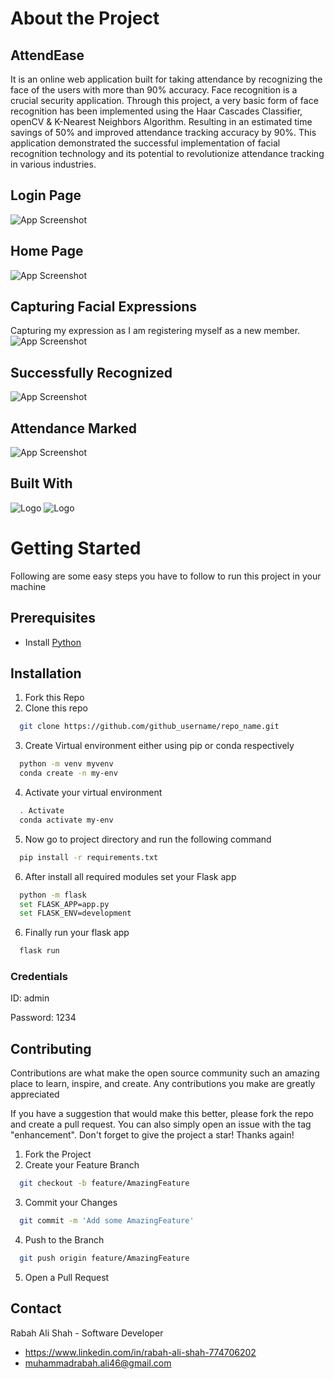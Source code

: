
# About the Project


## AttendEase 
It is an online web application built for taking attendance by recognizing the face of the users with more than 90% accuracy.
Face recognition is a crucial security application. Through this project, a very basic form of face recognition has been implemented using the Haar Cascades Classifier, openCV & K-Nearest Neighbors Algorithm. Resulting in an estimated time savings of 50% and improved attendance
tracking accuracy by 90%. This application demonstrated the successful implementation of facial recognition technology and its potential to revolutionize attendance tracking in various industries.

## Login Page

![App Screenshot](https://github.com/rabahalishah/AttendEase/assets/117630286/ef5e31cc-b0f0-4f62-b966-169095398d65)

## Home Page

![App Screenshot](https://github.com/rabahalishah/AttendEase/assets/117630286/07f17c5e-9215-4696-9075-ca2652ef4737)

## Capturing Facial Expressions

Capturing my expression as I am registering myself as a new member.
![App Screenshot](https://github.com/rabahalishah/AttendEase/assets/117630286/cb78ba7d-dd5c-417d-b96b-0aab876a232c)


## Successfully Recognized

![App Screenshot](https://github.com/rabahalishah/AttendEase/assets/117630286/1b26afbc-e829-4836-bd58-0f8a2fcd2130)
## Attendance Marked

![App Screenshot](https://github.com/rabahalishah/AttendEase/assets/117630286/1cc73444-282d-4f25-acea-4fa3f739aa76)


## Built With

![Logo](https://www.p92.hu/binaries/content/gallery/p92website/technologies/htmlcssjs-details.png)
![Logo](https://res.cloudinary.com/practicaldev/image/fetch/s--Y19O2Ab3--/c_limit%2Cf_auto%2Cfl_progressive%2Cq_auto%2Cw_880/https://thepracticaldev.s3.amazonaws.com/i/pfftroqy6k915lu968u9.JPG)


# Getting Started
Following are some easy steps you have to follow to run this project in your machine
## Prerequisites
* Install [Python](https://www.python.org/downloads/)
  

## Installation

1. Fork this Repo
2. Clone this repo

```bash
  git clone https://github.com/github_username/repo_name.git
```
3. Create Virtual environment either using pip or conda respectively
```bash
  python -m venv myvenv
  conda create -n my-env
```
4. Activate your virtual environment 
```bash
  . Activate
  conda activate my-env
```
5. Now go to project directory and run the following command
```bash
  pip install -r requirements.txt
```
6. After install all required modules set your Flask app
```bash
  python -m flask
  set FLASK_APP=app.py
  set FLASK_ENV=development
```
6. Finally run your flask app
```bash
  flask run
```
### Credentials
ID: admin

Password: 1234
## Contributing
Contributions are what make the open source community such an amazing place to learn, inspire, and create. Any contributions you make are greatly appreciated

If you have a suggestion that would make this better, please fork the repo and create a pull request. You can also simply open an issue with the tag "enhancement". Don't forget to give the project a star! Thanks again!
1. Fork the Project
2. Create your Feature Branch
```bash
  git checkout -b feature/AmazingFeature
```
3. Commit your Changes 
```bash
  git commit -m 'Add some AmazingFeature'
```
4. Push to the Branch 
```bash
  git push origin feature/AmazingFeature
```
5. Open a Pull Request



## Contact
Rabah Ali Shah - Software Developer
- https://www.linkedin.com/in/rabah-ali-shah-774706202 
- muhammadrabah.ali46@gmail.com


